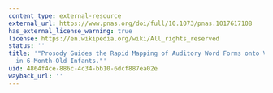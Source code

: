 ```yaml
---
content_type: external-resource
external_url: https://www.pnas.org/doi/full/10.1073/pnas.1017617108
has_external_license_warning: true
license: https://en.wikipedia.org/wiki/All_rights_reserved
status: ''
title: '"Prosody Guides the Rapid Mapping of Auditory Word Forms onto Visual Objects
  in 6-Month-Old Infants."'
uid: 4864f4ce-886c-4c34-bb10-6dcf887ea02e
wayback_url: ''
---
```


